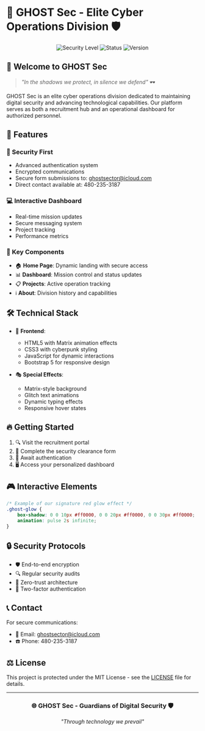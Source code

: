 # 👻 GHOST Sec - Elite Cyber Operations Division 🛡️

<div align="center">
  
![Security Level](https://img.shields.io/badge/Security%20Level-Maximum-red?style=for-the-badge)
![Status](https://img.shields.io/badge/Status-Operational-brightgreen?style=for-the-badge)
![Version](https://img.shields.io/badge/Version-2.0-blue?style=for-the-badge)

</div>

## 🌟 Welcome to GHOST Sec

> *"In the shadows we protect, in silence we defend"* 🕶️

GHOST Sec is an elite cyber operations division dedicated to maintaining digital security and advancing technological capabilities. Our platform serves as both a recruitment hub and an operational dashboard for authorized personnel.

## 🚀 Features

### 🔐 Security First
- Advanced authentication system
- Encrypted communications
- Secure form submissions to: ghostsector@icloud.com
- Direct contact available at: 480-235-3187

### 💻 Interactive Dashboard
- Real-time mission updates
- Secure messaging system
- Project tracking
- Performance metrics

### 🎯 Key Components
- 🏠 **Home Page**: Dynamic landing with secure access
- 📊 **Dashboard**: Mission control and status updates
- 📋 **Projects**: Active operation tracking
- ℹ️ **About**: Division history and capabilities

## 🛠️ Technical Stack

- 🎨 **Frontend**:
  - HTML5 with Matrix animation effects
  - CSS3 with cyberpunk styling
  - JavaScript for dynamic interactions
  - Bootstrap 5 for responsive design

- 🎭 **Special Effects**:
  - Matrix-style background
  - Glitch text animations
  - Dynamic typing effects
  - Responsive hover states

## 🔥 Getting Started

1. 🔍 Visit the recruitment portal
2. 📝 Complete the security clearance form
3. 🔐 Await authentication
4. 🖥️ Access your personalized dashboard

## 🎮 Interactive Elements

```css
/* Example of our signature red glow effect */
.ghost-glow {
    box-shadow: 0 0 10px #ff0000, 0 0 20px #ff0000, 0 0 30px #ff0000;
    animation: pulse 2s infinite;
}
```

## 🔒 Security Protocols

- 🛡️ End-to-end encryption
- 🔍 Regular security audits
- 🚫 Zero-trust architecture
- 📱 Two-factor authentication

## 📞 Contact

For secure communications:
- 📧 Email: ghostsector@icloud.com
- ☎️ Phone: 480-235-3187

## ⚖️ License

This project is protected under the MIT License - see the [LICENSE](LICENSE) file for details.

---

<div align="center">
  
### 🌐 GHOST Sec - Guardians of Digital Security 🛡️
  
*"Through technology we prevail"*

</div>

